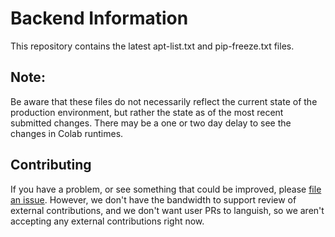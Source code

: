 # Backend Information

This repository contains the latest apt-list.txt and pip-freeze.txt files.

## Note:

Be aware that these files do not necessarily reflect the current state of the
production environment, but rather the state as of the most recent submitted
changes. There may be a one or two day delay to see the changes in Colab
runtimes.

## Contributing

If you have a problem, or see something that could be improved, please
[file an issue](https://github.com/googlecolab/colabtools/issues). However, we
don't have the bandwidth to support review of external contributions, and we
don't want user PRs to languish, so we aren't accepting any external
contributions right now.
